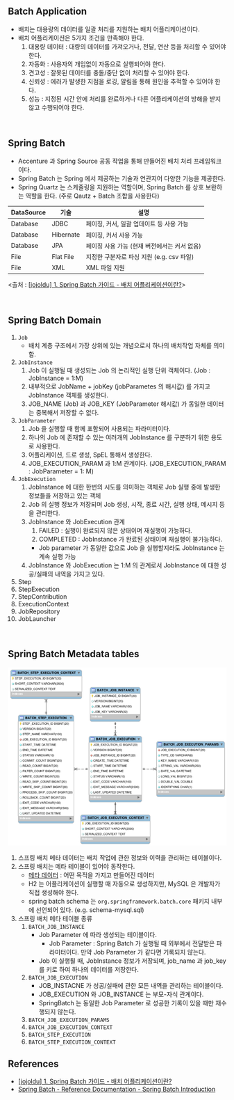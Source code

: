 ## Batch Application

- 배치는 대용량의 데이터를 일괄 처리를 지원하는 배치 어플리케이션이다.
- 배치 어플리케이션은 5가지 조건을 만족해야 한다.
    1. 대용량 데이터 : 대량의 데이터를 가져오거나, 전달, 연산 등을 처리할 수 있어야 한다.
    2. 자동화 : 사용자의 개입없이 자동으로 실행되어야 한다.
    3. 견고성 : 잘못된 데이터를 충돌/중단 없이 처리할 수 있어야 한다.
    4. 신뢰성 : 에러가 발생한 지점을 로깅, 알림을 통해 원인을 추적할 수 있어야 한다.
    5. 성능 : 지정된 시간 안에 처리를 완료하거나 다른 어플리케이션의 방해을 받지 않고 수행되어야 한다.

<br>

## Spring Batch

- Accenture 과 Spring Source 공동 작업을 통해 만들어진 배치 처리 프레임워크 이다.
- Spring Batch 는 Spring 에서 제공하는 기술과 연관지어 다양한 기능을 제공한다.
- Spring Quartz 는 스케줄링을 지원하는 역할이며, Spring Batch 를 상호 보완하는 역할을 한다.
    (주로 Qautz + Batch 조합을 사용한다)

| DataSource | 기술 | 설명 |
| --- | --- | ----- |
| Database | JDBC | 페이징, 커서, 일괄 업데이트 등 사용 가능 |
| Database | Hibernate | 페이징, 커서 사용 가능 |
| Database | JPA | 페이징 사용 가능 (현재 버전에서는 커서 없음) |
| File | Flat File | 지정한 구분자로 파싱 지원 (e.g. csv 파일) |
| File | XML | XML 파일 지원 |

<출처 : [[jojoldu] 1. Spring Batch 가이드 - 배치 어플리케이션이란?](https://jojoldu.tistory.com/324)>

<br>

## Spring Batch Domain

1. `Job`
   - 배치 계층 구조에서 가장 상위에 있는 개념으로서 하나의 배치작업 자체를 의미함.
2. `JobInstance`
   1. Job 이 실행될 때 생성되는 Job 의 논리적인 실행 단위 객체이다. (Job : JobInstance = 1:M)
   2. 내부적으로 JobName + jobKey (jobParametes 의 해시값) 를 가지고  JobInstance 객체를 생성한다.
   3. JOB_NAME (Job) 과 JOB_KEY (JobParameter 해시값) 가 동일한 데이터는 중복해서 저장할 수 없다.
3. `JobParameter`
   1. Job 을 실행할 때 함께 포함되어 사용되는 파라미터이다.
   2. 하나의 Job 에 존재할 수 있는 여러개의 JobInstance 를 구분하기 위한 용도로 사용한다.
   3. 어플리케이션, 드로 생성, SpEL 통해서 생성한다.
   4. JOB_EXECUTION_PARAM 과 1:M 관계이다. (JOB_EXECUTION_PARAM : JobParameter = 1: M) 
4. `JobExecution`
   1. JobInstance 에 대한 한번의 시도를 의미하는 객체로 Job 실행 중에 발생한 정보들을 저장하고 있는 객체
   2. Job 의 실행 정보가 저장되며 Job 생성, 시작, 종료 시간,  실행 상태, 메시지 등을 관리한다.
   3. JobInstance 와 JobExecution 관계
      1. FAILED : 실행이 완료되지 않은 상태이며 재실행이 가능하다.
      2. COMPLETED : JobInstance 가 완료된 상태이며 재실행이 불가능하다.
      - Job parameter 가 동일한 값으로 Job 을 실행할지라도 JobInstance 는 계속 실행 가능
   4. JobInstance 와 JobExecution 는 1:M 의 관계로서 JobInstance 에 대한 성공/실패의 내역을 가지고 있다.
5. Step
6. StepExecution
7. StepContribution
8. ExecutionContext
9. JobRepository
10. JobLauncher

<br>

## Spring Batch Metadata tables

![spring batch meta tables](images/meta_data_schema.png)

1. 스프링 배치 메타 데이터는 배치 작업에 관한 정보와 이력을 관리하는 테이블이다.  
2. 스프링 배치는 메타 테이블이 있어야 동작한다.
   - [메타 데이터](https://getliner.com/picked-by-liner/reader-mode?url=https%3A%2F%2Fko.wikipedia.org%2Fwiki%2F%25EB%25A9%2594%25ED%2583%2580%25EB%258D%25B0%25EC%259D%25B4%25ED%2584%25B0) : 어떤 목적을 가지고 만들어진 데이터
   - H2 는 어플리케이션이 실행할 때 자동으로 생성하지만, MySQL 은 개발자가 직접 생성해야 한다.
   - spring batch schema 는 `org.springframework.batch.core` 패키지 내부에 선언되어 있다. (e.g. schema-mysql.sql)
3. 스프링 배치 메타 테이블 종류
   1. `BATCH_JOB_INSTANCE`
      - Job Parameter 에 따라 생성되는 테이블이다. 
        - Job Parameter : Spring Batch 가 실행될 때 외부에서 전달받은 파라미터이다. 만약 Job Parameter 가 같다면 기록되지 않는다.
      - Job 이 실행될 때, JobInstance 정보가 저장되며, job_name 과 job_key 를 키로 하여 하나의 데이터를 저장한다.
   2. `BATCH_JOB_EXECUTION`
      - JOB_INSTACNE 가 성공/실패에 관한 모든 내역을 관리하는 테이블이다.
      - JOB_EXECUTION 와 JOB_INSTANCE 는 부모-자식 관계이다.
      - SpringBatch 는 동일한 Job Parameter 로 성공한 기록이 있을 때만 재수행되지 않는다.
   3. `BATCH_JOB_EXECUTION_PARAMS`
   4. `BATCH_JOB_EXECUTION_CONTEXT` 
   5. `BATCH_STEP_EXECUTION` 
   6. `BATCH_STEP_EXECUTION_CONTEXT` 

## References

- [[jojoldu] 1. Spring Batch 가이드 - 배치 어플리케이션이란?](https://jojoldu.tistory.com/324)
- [Spring Batch - Reference Documentation - Spring Batch Introduction](https://docs.spring.io/spring-batch/docs/current/reference/html/spring-batch-intro.html#spring-batch-intro)
